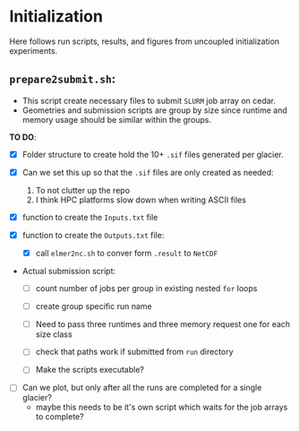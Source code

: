 # Initialization

Here follows run scripts, results, and figures from uncoupled initialization experiments.

## `prepare2submit.sh`:
  - This script create necessary files to submit `SLURM` job array on cedar.
  - Geometries and submission scripts are group by size since runtime and memory
    usage should be similar within the groups.

__TO DO__:
  - [x] Folder structure to create hold the 10+ `.sif` files generated per glacier.
  - [x] Can we set this up so that the `.sif` files are only created as needed:
      1. To not clutter up the repo
      2. I think HPC platforms slow down when writing ASCII files

  - [x] function to create the `Inputs.txt` file

  - [x] function to create the `Outputs.txt` file:
    - [x] call `elmer2nc.sh` to conver form `.result` to `NetCDF`

  - Actual submission script:
    - [ ] count number of jobs per group in existing nested `for` loops
    - [ ] create group specific run name
    - [ ] Need to pass three runtimes and three memory request one for each size class
    - [ ] check that paths work if submitted from  `run` directory 
    - [ ] Make the scripts executable?


  - [ ] Can we plot, but only after all the runs are completed for a single glacier?
    - maybe this needs to be it's own script which waits for the job arrays to complete?
